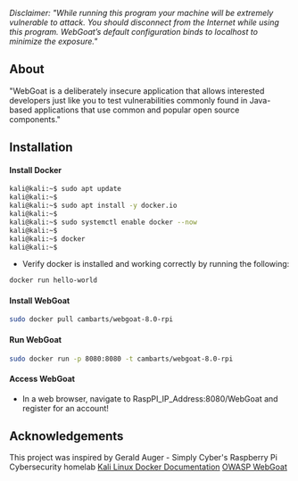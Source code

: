 *Disclaimer: "While running this program your machine will be extremely vulnerable to attack. You should disconnect from the Internet while using this program. WebGoat’s default configuration binds to localhost to minimize the exposure."*

## About

"WebGoat is a deliberately insecure application that allows interested developers just like you to test vulnerabilities commonly found in Java-based applications that use common and popular open source components."

## Installation 

#### Install Docker
```bash
kali@kali:~$ sudo apt update
kali@kali:~$
kali@kali:~$ sudo apt install -y docker.io
kali@kali:~$
kali@kali:~$ sudo systemctl enable docker --now
kali@kali:~$
kali@kali:~$ docker
kali@kali:~$
```
- Verify docker is installed and working correctly by running the following:
```bash
docker run hello-world
```
#### Install WebGoat
```bash
sudo docker pull cambarts/webgoat-8.0-rpi
```
#### Run WebGoat
```bash
sudo docker run -p 8080:8080 -t cambarts/webgoat-8.0-rpi
```
#### Access WebGoat
- In a web browser, navigate to RaspPI_IP_Address:8080/WebGoat and register for an account!

## Acknowledgements
This project was inspired by Gerald Auger - Simply Cyber's Raspberry Pi Cybersecurity homelab
[Kali Linux Docker Documentation](https://www.kali.org/docs/containers/installing-docker-on-kali/)
[OWASP WebGoat](https://owasp.org/www-project-webgoat/)
